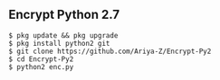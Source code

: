 ## Encrypt Python 2.7
```
$ pkg update && pkg upgrade
$ pkg install python2 git
$ git clone https://github.com/Ariya-Z/Encrypt-Py2
$ cd Encrypt-Py2
$ python2 enc.py
```
